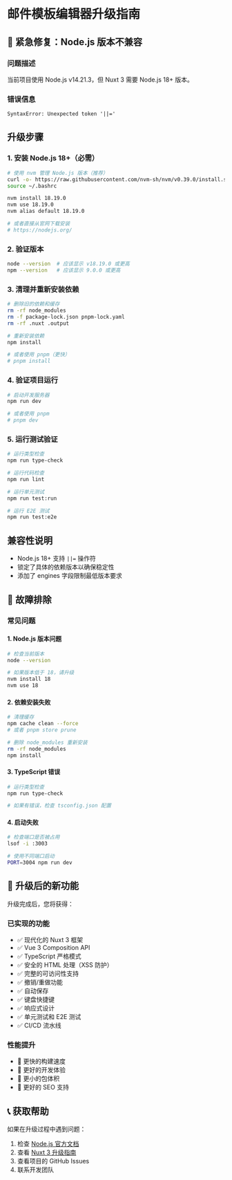 # 邮件模板编辑器升级指南

## 🚨 紧急修复：Node.js 版本不兼容

### 问题描述
当前项目使用 Node.js v14.21.3，但 Nuxt 3 需要 Node.js 18+ 版本。

### 错误信息
```
SyntaxError: Unexpected token '||='
```

## 升级步骤

### 1. 安装 Node.js 18+（必需）

```bash
# 使用 nvm 管理 Node.js 版本（推荐）
curl -o- https://raw.githubusercontent.com/nvm-sh/nvm/v0.39.0/install.sh | bash
source ~/.bashrc

nvm install 18.19.0
nvm use 18.19.0
nvm alias default 18.19.0

# 或者直接从官网下载安装
# https://nodejs.org/
```

### 2. 验证版本

```bash
node --version  # 应该显示 v18.19.0 或更高
npm --version   # 应该显示 9.0.0 或更高
```

### 3. 清理并重新安装依赖

```bash
# 删除旧的依赖和缓存
rm -rf node_modules
rm -f package-lock.json pnpm-lock.yaml
rm -rf .nuxt .output

# 重新安装依赖
npm install

# 或者使用 pnpm（更快）
# pnpm install
```

### 4. 验证项目运行

```bash
# 启动开发服务器
npm run dev

# 或者使用 pnpm
# pnpm dev
```

### 5. 运行测试验证

```bash
# 运行类型检查
npm run type-check

# 运行代码检查
npm run lint

# 运行单元测试
npm run test:run

# 运行 E2E 测试
npm run test:e2e
```

## 兼容性说明

- Node.js 18+ 支持 `||=` 操作符
- 锁定了具体的依赖版本以确保稳定性
- 添加了 engines 字段限制最低版本要求

## 🔧 故障排除

### 常见问题

#### 1. Node.js 版本问题
```bash
# 检查当前版本
node --version

# 如果版本低于 18，请升级
nvm install 18
nvm use 18
```

#### 2. 依赖安装失败
```bash
# 清理缓存
npm cache clean --force
# 或者 pnpm store prune

# 删除 node_modules 重新安装
rm -rf node_modules
npm install
```

#### 3. TypeScript 错误
```bash
# 运行类型检查
npm run type-check

# 如果有错误，检查 tsconfig.json 配置
```

#### 4. 启动失败
```bash
# 检查端口是否被占用
lsof -i :3003

# 使用不同端口启动
PORT=3004 npm run dev
```

## 🚀 升级后的新功能

升级完成后，您将获得：

### 已实现的功能
- ✅ 现代化的 Nuxt 3 框架
- ✅ Vue 3 Composition API
- ✅ TypeScript 严格模式
- ✅ 安全的 HTML 处理（XSS 防护）
- ✅ 完整的可访问性支持
- ✅ 撤销/重做功能
- ✅ 自动保存
- ✅ 键盘快捷键
- ✅ 响应式设计
- ✅ 单元测试和 E2E 测试
- ✅ CI/CD 流水线

### 性能提升
- 🚀 更快的构建速度
- 🚀 更好的开发体验
- 🚀 更小的包体积
- 🚀 更好的 SEO 支持

## 📞 获取帮助

如果在升级过程中遇到问题：

1. 检查 [Node.js 官方文档](https://nodejs.org/en/docs/)
2. 查看 [Nuxt 3 升级指南](https://nuxt.com/docs/getting-started/upgrade)
3. 查看项目的 GitHub Issues
4. 联系开发团队
